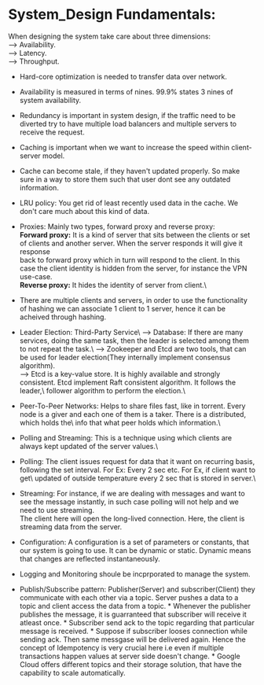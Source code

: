 # System_Design Fundamentals:

When designing the system take care about three dimensions:\
  --> Availability.\
  --> Latency.\
  --> Throughput.
  
* Hard-core optimization is needed to transfer data over network.
* Availability is measured in terms of nines. 99.9% states 3 nines of system availability.
* Redundancy is important in system design, if the traffic need to be diverted try to have multiple load balancers and multiple servers to receive the request.
* Caching is important when we want to increase the speed within client-server model.
* Cache can become stale, if they haven't updated properly. So make sure in a way to store them such that user dont see any outdated information.
* LRU policy: You get rid of least recently used data in the cache. We don't care much about this kind of data.
* Proxies: Mainly two types, forward proxy and reverse proxy:\
    **Forward proxy:** It is a kind of server that sits between the clients or set of clients and another server. When the server responds it will give it response\
     back to forward proxy which in turn will respond to the client. In this case the client identity is hidden from the server, for instance the VPN use-case.\
    **Reverse proxy:** It hides the identity of server from client.\
* There are multiple clients and servers, in order to use the functionality of hashing we can associate 1 client to 1 server, hence it can be acheived through    hashing.
* Leader Election: Third-Party Service\ 
                   --> Database: If there are many services, doing the same task, then the leader is selected among them to not repeat the task.\ 
                   --> Zookeeper and Etcd are two tools, that can be used for leader election(They internally implement consensus algorithm).\
                   --> Etcd is a key-value store. It is highly available and strongly consistent. Etcd implement Raft consistent algorithm. It follows the leader,\                        follower algorithm to perform the election.\
* Peer-To-Peer Networks: Helps to share files fast, like in torrent. Every node is a giver and each one of them is a taker. There is a distributed, which holds the\                          info that what peer holds which information.\
* Polling and Streaming: This is a technique using which clients are always kept updated of the server values.\
* Polling: The client issues request for data that it want on recurring basis, following the set interval. For Ex: Every 2 sec etc. For Ex, if client want to get\               updated of outside temperature every 2 sec that is stored in server.\
* Streaming: For instance, if we are dealing with messages and want to see the message instantly, in such case polling will not help and we need to use streaming.\
             The client here will open the long-lived connection. Here, the client is streaming data from the server.
* Configuration: A configuration is a set of parameters or constants, that our system is going to use. It can be dynamic or static. Dynamic means that changes are                    reflected instantaneously.
* Logging and Monitoring shoule be incprporated to manage the system.

* Publish/Subscribe pattern: Publisher(Server) and subscriber(Client) they communicate with each other via a topic. Server pushes a data to a topic and client
                 access the data from a topic. 
                 * Whenever the publisher publishes the message, it is guarranteed that subscriber will receive it atleast once.
                 * Subscriber send ack to the topic regarding that particular message is received.
                 * Suppose if subscriber looses connection while sending ack. Then same messgase will be delivered again. Hence the concept of Idempotency is very
                   crucial here i.e even if multiple transactions happen values at server side doesn't change.
                 * Google Cloud offers different topics and their storage solution, that have the capability to scale automatically.


                   
